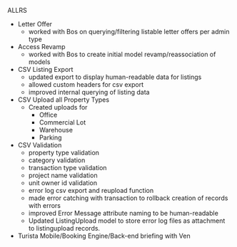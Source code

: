 ALLRS
- Letter Offer
  - worked with Bos on querying/filtering listable letter offers per admin type
- Access Revamp
  - worked with Bos to create initial model revamp/reassociation of models 
- CSV Listing Export
  - updated export to display human-readable data for listings
  - allowed custom headers for csv export
  - improved internal querying of listing data
- CSV Upload all Property Types
  - Created uploads for
    - Office
    - Commercial Lot
    - Warehouse
    - Parking
- CSV Validation
  - property type validation
  - category validation
  - transaction type validation
  - project name validation
  - unit owner id validation
  - error log csv export and reupload function
  - made error catching with transaction to rollback creation of records with errors
  - improved Error Message attribute naming to be human-readable
  - Updated ListingUpload model to store error log files as attachment to listingupload records.
- Turista Mobile/Booking Engine/Back-end briefing with Ven
